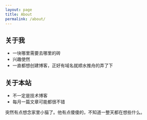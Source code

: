 ```yaml
---
layout: page
title: About
permalink: /about/
---
```


## 关于我
 - 一块哪里需要去哪里的砖
 - 兴趣使然
 - 一直都想创建博客，正好有域名就顺水推舟的弄了下

## 关于本站
 - 不一定是技术博客
 - 每月一篇文章可能都很不错

突然有点想念家里小猫了。他有点傻傻的，不知道一整天都在想些什么。